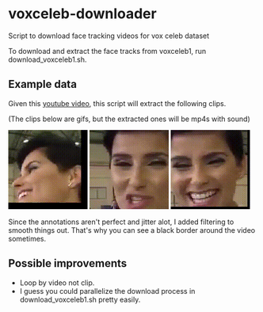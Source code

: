 # voxceleb-downloader
Script to download face tracking videos for vox celeb dataset

To download and extract the face tracks from voxceleb1, run download_voxceleb1.sh.

## Example data
Given this [youtube video](https://www.youtube.com/watch?v=2pjtLxYVUtY), this script will extract the following clips.

(The clips below are gifs, but the extracted ones will be mp4s with sound)

![](./assets/1.gif)
![](./assets/2.gif)
![](./assets/3.gif)

Since the annotations aren't perfect and jitter alot, I added filtering to smooth things out. That's why you can see a black border around the video sometimes.

## Possible improvements
* Loop by video not clip.
* I guess you could parallelize the download process in download_voxceleb1.sh pretty easily.
